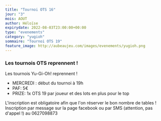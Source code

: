 ```yaml
---
title: "Tournoi OTS 16"
jour: "3"
mois: AOUT
author: Héloïse
expirydate: 2022-08-03T23:00:00+00:00
type: "evenements"
category: "yugioh"
sommaire: "Tournoi OTS 19"
feature_image: http://aubeaujeu.com/images/evenements/yugioh.png
---
```

### Les tournois OTS reprennent !

Les tournois Yu-Gi-Oh! reprennent !

- MERCREDI :  début du tournoi à 19h
- PAF: 5€
- PRIZE: 1x OTS 19 par joueur et des lots en plus pour le top

L'inscription est obligatoire afin que l'on réserver le bon nombre de tables !
Inscription par message sur la page facebook ou par SMS (attention, pas d'appel !) au 0627098873
